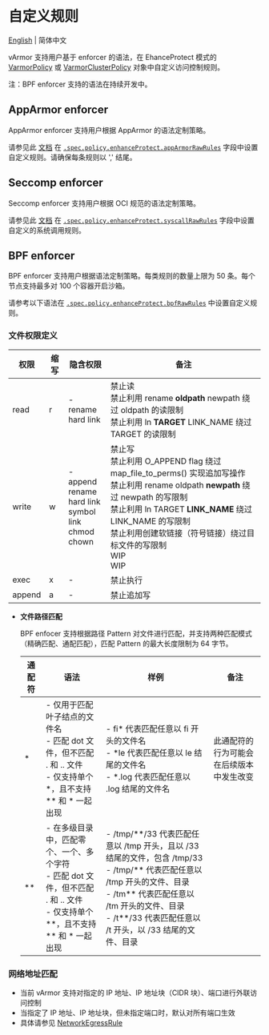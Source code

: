# 自定义规则

[English](custom_rules.md) | 简体中文

vArmor 支持用户基于 enforcer 的语法，在 EhanceProtect 模式的 [VarmorPolicy](../../getting_started/usage_instructions.zh_CN.md#varmorpolicy) 或 [VarmorClusterPolicy](../../getting_started/usage_instructions.zh_CN.md#varmorclusterpolicy) 对象中自定义访问控制规则。

注：BPF enforcer 支持的语法在持续开发中。

## AppArmor enforcer

AppArmor enforcer 支持用户根据 AppArmor 的语法定制策略。

请参见此 [文档](https://manpages.ubuntu.com/manpages/jammy/man5/apparmor.d.5.html) 在 [`.spec.policy.enhanceProtect.appArmorRawRules`](../../getting_started/interface_specification.zh_CN.md) 字段中设置自定义规则。请确保每条规则以 ',' 结尾。

## Seccomp enforcer

Seccomp enforcer 支持用户根据 OCI 规范的语法定制策略。

请参见此 [文档](https://github.com/opencontainers/runtime-spec/blob/main/config-linux.md#seccomp) 在 [`.spec.policy.enhanceProtect.syscallRawRules`](../../getting_started/interface_specification.zh_CN.md) 字段中设置自定义的系统调用规则。

## BPF enforcer

BPF enforcer 支持用户根据语法定制策略。每类规则的数量上限为 50 条。每个节点支持最多对 100 个容器开启沙箱。

请参考以下语法在 [`.spec.policy.enhanceProtect.bpfRawRules`](../../getting_started/interface_specification.zh_CN.md#bpfrawrules) 中设置自定义规则。

### 文件权限定义

  | 权限 | 缩写 | 隐含权限 | 备注 |
  |-----|-----|---------|-----|
  |read|r|-<br />rename<br />hard link|禁止读<br />禁止利用 rename **oldpath** newpath 绕过 oldpath 的读限制<br />禁止利用 ln **TARGET** LINK_NAME 绕过 TARGET 的读限制
  |write|w|-<br />append<br />rename<br />hard link<br />symbol link<br />chmod<br />chown|禁止写<br />禁止利用 O_APPEND flag 绕过 map_file_to_perms() 实现追加写操作<br />禁止利用 rename oldpath **newpath** 绕过 newpath 的写限制<br />禁止利用 ln TARGET **LINK_NAME** 绕过 LINK_NAME 的写限制<br />禁止利用创建软链接（符号链接）绕过目标文件的写限制<br />WIP<br />WIP
  |exec|x|-|禁止执行
  |append|a|-|禁止追加写

* **文件路径匹配**

  BPF enfocer 支持根据路径 Pattern 对文件进行匹配，并支持两种匹配模式（精确匹配、通配匹配），匹配 Pattern 的最大长度限制为 64 字节。

  |通配符|语法|样例|备注|
  |-----|---|---|----|
  |*|- 仅用于匹配叶子结点的文件名<br />- 匹配 dot 文件，但不匹配 . 和 .. 文件<br />- 仅支持单个 *，且不支持 \*\* 和 * 一起出现|- fi\* 代表匹配任意以 fi 开头的文件名<br />- *le 代表匹配任意以 le 结尾的文件名<br />- *.log 代表匹配任意以 .log 结尾的文件名|此通配符的行为可能会在后续版本中发生改变|
  |\**|- 在多级目录中，匹配零个、一个、多个字符<br />- 匹配 dot 文件，但不匹配 . 和 .. 文件<br />- 仅支持单个 \*\*，且不支持 ** 和 * 一起出现|- /tmp/\*\*/33 代表匹配任意以 /tmp 开头，且以 /33 结尾的文件，包含 /tmp/33<br />- /tmp/\*\* 代表匹配任意以 /tmp 开头的文件、目录<br />- /tm** 代表匹配任意以 /tm 开头的文件、目录<br />- /t**/33 代表匹配任意以 /t 开头，以 /33 结尾的文件、目录
  
### 网络地址匹配
* 当前 vArmor 支持对指定的 IP 地址、IP 地址块（CIDR 块）、端口进行外联访问控制
* 当指定了 IP 地址、IP 地址块，但未指定端口时，默认对所有端口生效
* 具体请参见 [NetworkEgressRule](../../getting_started/interface_specification.zh_CN.md#networkegressrule)
